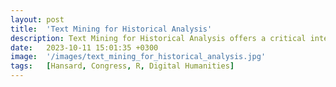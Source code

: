 ```yaml
---
layout: post
title:  'Text Mining for Historical Analysis'
description: Text Mining for Historical Analysis offers a critical intervention into the evolving field of digital history. It introduces "computational historical thinking"-a mode of thinking that explores the epistemological entanglements between computation, theory, and historical analysis, emphasizing how computational procedures actively shape the questions we ask and the meanings we derive from data. Through sustained engagement with historical corpora—such as the 19th-century Hansard debates and contemporary U.S. Congressional Records—this book demonstrates how to attend to both structure and semantics, thus reimagining the relationship between computation and historical knowledge in the digital age.
date:   2023-10-11 15:01:35 +0300
image:  '/images/text_mining_for_historical_analysis.jpg'
tags:   [Hansard, Congress, R, Digital Humanities]
---
```


